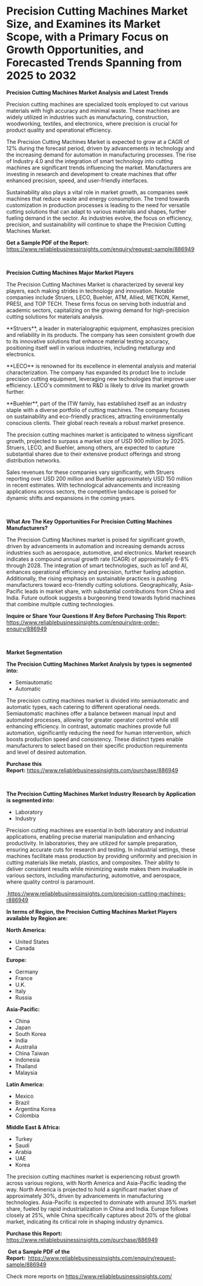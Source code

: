 <p><h1>Precision Cutting Machines Market Size, and Examines its Market Scope, with a Primary Focus on Growth Opportunities, and Forecasted Trends Spanning from 2025 to 2032</h1></p><p><strong>Precision Cutting Machines Market Analysis and Latest Trends</strong></p>
<p><p>Precision cutting machines are specialized tools employed to cut various materials with high accuracy and minimal waste. These machines are widely utilized in industries such as manufacturing, construction, woodworking, textiles, and electronics, where precision is crucial for product quality and operational efficiency.</p><p>The Precision Cutting Machines Market is expected to grow at a CAGR of 12% during the forecast period, driven by advancements in technology and the increasing demand for automation in manufacturing processes. The rise of Industry 4.0 and the integration of smart technology into cutting machines are significant trends influencing the market. Manufacturers are investing in research and development to create machines that offer enhanced precision, speed, and user-friendly interfaces.</p><p>Sustainability also plays a vital role in market growth, as companies seek machines that reduce waste and energy consumption. The trend towards customization in production processes is leading to the need for versatile cutting solutions that can adapt to various materials and shapes, further fueling demand in the sector. As industries evolve, the focus on efficiency, precision, and sustainability will continue to shape the Precision Cutting Machines Market.</p></p>
<p><strong>Get a Sample PDF of the Report:&nbsp;</strong> <a href="https://www.reliablebusinessinsights.com/enquiry/request-sample/886949?utm_campaign=2220&utm_medium=2&utm_source=Github&utm_content=ia&utm_term=17022025&utm_id=precision-cutting-machines">https://www.reliablebusinessinsights.com/enquiry/request-sample/886949</a></p>
<p>&nbsp;</p>
<p><strong>Precision Cutting Machines Major Market Players</strong></p>
<p><p>The Precision Cutting Machines Market is characterized by several key players, each making strides in technology and innovation. Notable companies include Struers, LECO, Buehler, ATM, Allied, METKON, Kemet, PRESI, and TOP TECH. These firms focus on serving both industrial and academic sectors, capitalizing on the growing demand for high-precision cutting solutions for materials analysis.</p><p>**Struers**, a leader in materialographic equipment, emphasizes precision and reliability in its products. The company has seen consistent growth due to its innovative solutions that enhance material testing accuracy, positioning itself well in various industries, including metallurgy and electronics. </p><p>**LECO** is renowned for its excellence in elemental analysis and material characterization. The company has expanded its product line to include precision cutting equipment, leveraging new technologies that improve user efficiency. LECO's commitment to R&D is likely to drive its market growth further.</p><p>**Buehler**, part of the ITW family, has established itself as an industry staple with a diverse portfolio of cutting machines. The company focuses on sustainability and eco-friendly practices, attracting environmentally conscious clients. Their global reach reveals a robust market presence.</p><p>The precision cutting machines market is anticipated to witness significant growth, projected to surpass a market size of USD 900 million by 2025. Struers, LECO, and Buehler, among others, are expected to capture substantial shares due to their extensive product offerings and strong distribution networks.</p><p>Sales revenues for these companies vary significantly, with Struers reporting over USD 200 million and Buehler approximately USD 150 million in recent estimates. With technological advancements and increasing applications across sectors, the competitive landscape is poised for dynamic shifts and expansions in the coming years.</p></p>
<p>&nbsp;</p>
<p><strong>What Are The Key Opportunities For Precision Cutting Machines Manufacturers?</strong></p>
<p><p>The Precision Cutting Machines market is poised for significant growth, driven by advancements in automation and increasing demands across industries such as aerospace, automotive, and electronics. Market research indicates a compound annual growth rate (CAGR) of approximately 6-8% through 2028. The integration of smart technologies, such as IoT and AI, enhances operational efficiency and precision, further fueling adoption. Additionally, the rising emphasis on sustainable practices is pushing manufacturers toward eco-friendly cutting solutions. Geographically, Asia-Pacific leads in market share, with substantial contributions from China and India. Future outlook suggests a burgeoning trend towards hybrid machines that combine multiple cutting technologies.</p></p>
<p><strong>Inquire or Share Your Questions If Any Before Purchasing This Report:</strong> <a href="https://www.reliablebusinessinsights.com/enquiry/pre-order-enquiry/886949?utm_campaign=2220&utm_medium=2&utm_source=Github&utm_content=ia&utm_term=17022025&utm_id=precision-cutting-machines">https://www.reliablebusinessinsights.com/enquiry/pre-order-enquiry/886949</a></p>
<p>&nbsp;</p>
<p><strong>Market Segmentation</strong></p>
<p><strong>The Precision Cutting Machines Market Analysis by types is segmented into:</strong></p>
<p><ul><li>Semiautomatic</li><li>Automatic</li></ul></p>
<p><p>The precision cutting machines market is divided into semiautomatic and automatic types, each catering to different operational needs. Semiautomatic machines offer a balance between manual input and automated processes, allowing for greater operator control while still enhancing efficiency. In contrast, automatic machines provide full automation, significantly reducing the need for human intervention, which boosts production speed and consistency. These distinct types enable manufacturers to select based on their specific production requirements and level of desired automation.</p></p>
<p><strong>Purchase this Report:&nbsp;</strong><a href="https://www.reliablebusinessinsights.com/purchase/886949?utm_campaign=2220&utm_medium=2&utm_source=Github&utm_content=ia&utm_term=17022025&utm_id=precision-cutting-machines">https://www.reliablebusinessinsights.com/purchase/886949</a></p>
<p>&nbsp;</p>
<p><strong>The Precision Cutting Machines Market Industry Research by Application is segmented into:</strong></p>
<p><ul><li>Laboratory</li><li>Industry</li></ul></p>
<p><p>Precision cutting machines are essential in both laboratory and industrial applications, enabling precise material manipulation and enhancing productivity. In laboratories, they are utilized for sample preparation, ensuring accurate cuts for research and testing. In industrial settings, these machines facilitate mass production by providing uniformity and precision in cutting materials like metals, plastics, and composites. Their ability to deliver consistent results while minimizing waste makes them invaluable in various sectors, including manufacturing, automotive, and aerospace, where quality control is paramount.</p></p>
<p><a href="https://www.reliablebusinessinsights.com/precision-cutting-machines-r886949?utm_campaign=2220&utm_medium=2&utm_source=Github&utm_content=ia&utm_term=17022025&utm_id=precision-cutting-machines">&nbsp;https://www.reliablebusinessinsights.com/precision-cutting-machines-r886949</a></p>
<p><strong>In terms of Region, the Precision Cutting Machines Market Players available by Region are:</strong></p>
<p>
    <p> <strong> North America: </strong>
        <ul>
            <li>United States</li>
            <li>Canada</li>
        </ul>
        </p> 
    <p> <strong> Europe: </strong>
        <ul>
            <li>Germany</li>
            <li>France</li>
            <li>U.K.</li>
            <li>Italy</li>
            <li>Russia</li>
        </ul>
        </p> 
    <p> <strong> Asia-Pacific: </strong>
        <ul>
            <li>China</li>
            <li>Japan</li>
            <li>South Korea</li>
            <li>India</li>
            <li>Australia</li>
            <li>China Taiwan</li>
            <li>Indonesia</li>
            <li>Thailand</li>
            <li>Malaysia</li>
        </ul>
        </p> 
    <p> <strong> Latin America: </strong>
        <ul>
            <li>Mexico</li>
            <li>Brazil</li>
            <li>Argentina Korea</li>
            <li>Colombia</li>
        </ul>
        </p> 
    <p> <strong> Middle East & Africa: </strong>
        <ul>
            <li>Turkey</li>
            <li>Saudi</li>
            <li>Arabia</li>
            <li>UAE</li>
            <li>Korea</li>
        </ul>
    </p>
    </p>
<p><p>The precision cutting machines market is experiencing robust growth across various regions, with North America and Asia-Pacific leading the way. North America is projected to hold a significant market share of approximately 30%, driven by advancements in manufacturing technologies. Asia-Pacific is expected to dominate with around 35% market share, fueled by rapid industrialization in China and India. Europe follows closely at 25%, while China specifically captures about 20% of the global market, indicating its critical role in shaping industry dynamics.</p></p>
<p><strong>Purchase this Report: </strong><a href="https://www.reliablebusinessinsights.com/purchase/886949?utm_campaign=2220&utm_medium=2&utm_source=Github&utm_content=ia&utm_term=17022025&utm_id=precision-cutting-machines">https://www.reliablebusinessinsights.com/purchase/886949</a></p>
<p>&nbsp;<strong>Get a Sample PDF of the Report:&nbsp;&nbsp;</strong><a href="https://www.reliablebusinessinsights.com/enquiry/request-sample/886949?utm_campaign=2220&utm_medium=2&utm_source=Github&utm_content=ia&utm_term=17022025&utm_id=precision-cutting-machines">https://www.reliablebusinessinsights.com/enquiry/request-sample/886949</a></p>
<p><strong></strong></p>
<p>Check more reports on <a href="https://www.reliablebusinessinsights.com/?utm_campaign=2220&utm_medium=2&utm_source=Github&utm_content=ia&utm_term=17022025&utm_id=precision-cutting-machines">https://www.reliablebusinessinsights.com/</a></p>
